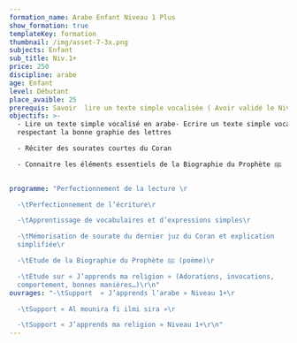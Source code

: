 ```yaml
---
formation_name: Arabe Enfant Niveau 1 Plus
show_formation: true
templateKey: formation
thumbnail: /img/asset-7-3x.png
subjects: Enfant
sub_title: Niv.1+
price: 250
discipline: arabe
age: Enfant
level: Débutant
place_avaible: 25
prerequis: Savoir  lire un texte simple vocalisée ( Avoir validé le Niveau CP )
objectifs: >-
  -	Lire un texte simple vocalisé en arabe-	Ecrire un texte simple vocalisé en
  respectant la bonne graphie des lettres 

  -	Réciter des sourates courtes du Coran

  -	Connaitre les éléments essentiels de la Biographie du Prophète ﷺ

  ﻿
programme: "Perfectionnement de la lecture \r

  -\tPerfectionnement de l’écriture\r

  -\tApprentissage de vocabulaires et d’expressions simples\r

  -\tMémorisation de sourate du dernier juz du Coran et explication
  simplifiée\r

  -\tEtude de la Biographie du Prophète ﷺ (poème)\r

  -\tEtude sur « J’apprends ma religion » (Adorations, invocations,
  comportement, bonnes manières…)\r\n"
ouvrages: "-\tSupport  « J’apprends l’arabe » Niveau 1+\r

  -\tSupport « Al mounira fi ilmi sira »\r

  -\tSupport « J’apprends ma religion » Niveau 1+\r\n"
---
```


